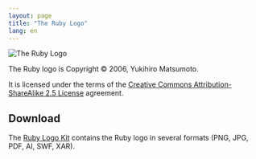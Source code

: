 ```yaml
---
layout: page
title: "The Ruby Logo"
lang: en
---
```


![The Ruby Logo][logo]

The Ruby logo is Copyright &copy; 2006, Yukihiro Matsumoto.

It is licensed under the terms of the
[Creative Commons Attribution-ShareAlike 2.5 License][cc-by-sa] agreement.


## Download

The [Ruby Logo Kit][logo-kit] contains the Ruby logo in several formats
(PNG, JPG, PDF, AI, SWF, XAR).


[logo]: /images/header-ruby-logo.png
[logo-kit]: https://cache.ruby-lang.org/pub/misc/logo/ruby-logo-kit.zip
[cc-by-sa]: http://creativecommons.org/licenses/by-sa/2.5/

